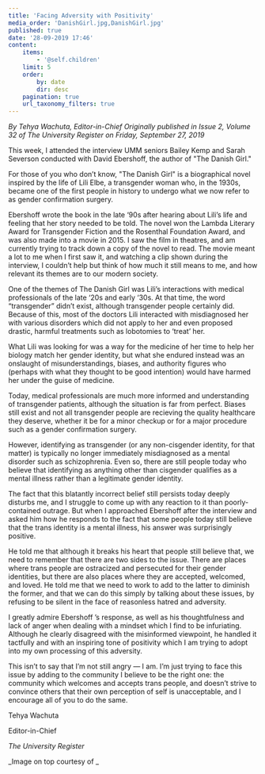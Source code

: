 ```yaml
---
title: 'Facing Adversity with Positivity'
media_order: 'DanishGirl.jpg,DanishGirl.jpg'
published: true
date: '28-09-2019 17:46'
content:
    items:
        - '@self.children'
    limit: 5
    order:
        by: date
        dir: desc
    pagination: true
    url_taxonomy_filters: true
---
```


_By Tehya Wachuta, Editor-in-Chief_ _Originally published in Issue 2, Volume 32 of The University Register on Friday, September 27, 2019_

This week, I attended the interview UMM seniors Bailey Kemp and Sarah Severson conducted with David Ebershoff, the author of "The Danish Girl."

For those of you who don’t know, "The Danish Girl" is a biographical novel inspired by the life of Lili Elbe, a transgender woman who, in the 1930s, became one of the first people in history to undergo what we now refer to as gender confirmation surgery.

Ebershoff wrote the book in the late ‘90s after hearing about Lili’s life and feeling that her story needed to be told. The novel won the Lambda Literary Award for Transgender Fiction and the Rosenthal Foundation Award, and was also made into a movie in 2015. I saw the film in theatres, and am currently trying to track down a copy of the novel to read. The movie meant a lot to me when I first saw it, and watching a clip shown during the interview, I couldn’t help but think of how much it still means to me, and how relevant its themes are to our modern society.

One of the themes of The Danish Girl was Lili’s interactions with medical professionals of the late ‘20s and early ‘30s. At that time, the word “transgender” didn’t exist, although transgender people certainly did. Because of this, most of the doctors Lili interacted with misdiagnosed her with various disorders which did not apply to her and even proposed drastic, harmful treatments such as lobotomies to ‘treat’ her.

What Lili was looking for was a way for the medicine of her time to help her biology match her gender identity, but what she endured instead was an onslaught of misunderstandings, biases, and authority figures who (perhaps with what they thought to be good intention) would have harmed her under the guise of medicine.

Today, medical professionals are much more informed and understanding of transgender patients, although the situation is far from perfect. Biases still exist and not all transgender people are recieving the quality healthcare they deserve, whether it be for a minor checkup or for a major procedure such as a gender confirmation surgery.

However, identifying as transgender (or any non-cisgender identity, for that matter) is typically no longer immediately misdiagnosed as a mental disorder such as schizophrenia. Even so, there are still people today who believe that identifying as anything other than cisgender qualifies as a mental illness rather than a legitimate gender identity.

The fact that this blatantly incorrect belief still persists today deeply disturbs me, and I struggle to come up with any reaction to it than poorly-contained outrage. But when I approached Ebershoff after the interview and asked him how he responds to the fact that some people today still believe that the trans identity is a mental illness, his answer was surprisingly positive.

He told me that although it breaks his heart that people still believe that, we need to remember that there are two sides to the issue. There are places where trans people are ostracized and persecuted for their gender identities, but there are also places where they are accepted, welcomed, and loved. He told me that we need to work to add to the latter to diminish the former, and that we can do this simply by talking about these issues, by refusing to be silent in the face of reasonless hatred and adversity.

I greatly admire Ebershoff ’s response, as well as his thoughtfulness and lack of anger when dealing with a mindset which I find to be infuriating. Although he clearly disagreed with the misinformed viewpoint, he handled it tactfully and with an inspiring tone of positivity which I am trying to adopt into my own processing of this adversity.

This isn’t to say that I’m not still angry — I am. I’m just trying to face this issue by adding to the community I believe to be the right one: the community which welcomes and accepts trans people, and doesn’t strive to convince others that their own perception of self is unacceptable, and I encourage all of you to do the same.

Tehya Wachuta

Editor-in-Chief

_The University Register_

_Image on top courtesy of _